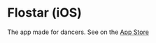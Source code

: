 # Flostar (iOS)
The app made for dancers.
See on the [App Store](https://apps.apple.com/us/app/flostar/id1598569974)
